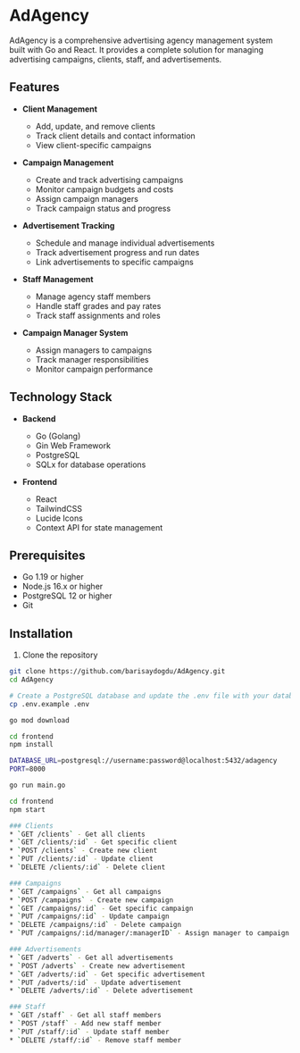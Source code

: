# AdAgency

AdAgency is a comprehensive advertising agency management system built with Go and React. It provides a complete solution for managing advertising campaigns, clients, staff, and advertisements.

## Features

- **Client Management**
  - Add, update, and remove clients
  - Track client details and contact information
  - View client-specific campaigns

- **Campaign Management**
  - Create and track advertising campaigns
  - Monitor campaign budgets and costs
  - Assign campaign managers
  - Track campaign status and progress

- **Advertisement Tracking**
  - Schedule and manage individual advertisements
  - Track advertisement progress and run dates
  - Link advertisements to specific campaigns

- **Staff Management**
  - Manage agency staff members
  - Handle staff grades and pay rates
  - Track staff assignments and roles

- **Campaign Manager System**
  - Assign managers to campaigns
  - Track manager responsibilities
  - Monitor campaign performance

## Technology Stack

- **Backend**
  - Go (Golang)
  - Gin Web Framework
  - PostgreSQL
  - SQLx for database operations

- **Frontend**
  - React
  - TailwindCSS
  - Lucide Icons
  - Context API for state management

## Prerequisites

- Go 1.19 or higher
- Node.js 16.x or higher
- PostgreSQL 12 or higher
- Git

## Installation

1. Clone the repository
```bash
git clone https://github.com/barisaydogdu/AdAgency.git
cd AdAgency

# Create a PostgreSQL database and update the .env file with your database credentials
cp .env.example .env

go mod download

cd frontend
npm install

DATABASE_URL=postgresql://username:password@localhost:5432/adagency
PORT=8000

go run main.go

cd frontend
npm start

### Clients
* `GET /clients` - Get all clients
* `GET /clients/:id` - Get specific client
* `POST /clients` - Create new client
* `PUT /clients/:id` - Update client
* `DELETE /clients/:id` - Delete client

### Campaigns
* `GET /campaigns` - Get all campaigns  
* `POST /campaigns` - Create new campaign
* `GET /campaigns/:id` - Get specific campaign
* `PUT /campaigns/:id` - Update campaign
* `DELETE /campaigns/:id` - Delete campaign
* `PUT /campaigns/:id/manager/:managerID` - Assign manager to campaign

### Advertisements
* `GET /adverts` - Get all advertisements
* `POST /adverts` - Create new advertisement
* `GET /adverts/:id` - Get specific advertisement
* `PUT /adverts/:id` - Update advertisement
* `DELETE /adverts/:id` - Delete advertisement

### Staff
* `GET /staff` - Get all staff members
* `POST /staff` - Add new staff member
* `PUT /staff/:id` - Update staff member
* `DELETE /staff/:id` - Remove staff member
